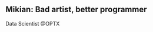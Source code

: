 ##  Mikian: Bad artist, better programmer


Data Scientist @OPTX





<!--
[![Medium Badge](https://img.shields.io/badge/-Mikian%20Musser-black?style=plastic&labelColor=000000&logo=Medium&link=https://medium.com/@MikianMusser/)](https://medium.com/@MikianMusser)

[![mm909's github stats](https://github-readme-stats.vercel.app/api?username=mm909&theme=dark&show_icons=true)](https://github.com/mm909)
-->
